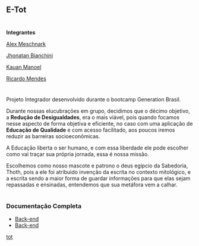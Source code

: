 ## E-Tot ##
# 


**Integrantes** 

[Alex Meschnark](https://github.com/AlexMeschnark)

[Jhonatan Bianchini](https://github.com/jhonatanbianchini)

[Kauan Manoel](https://github.com/KauanManoel)

[Ricardo Mendes](https://github.com/ricardotmendes)

#

Projeto Integrador desenvolvido durante o bootcamp Generation Brasil.

Durante nossas elucubrações em grupo, decidimos que o décimo objetivo, a **Redução de Desigualdades**, era o mais viável, pois quando focamos nesse aspecto de forma objetiva e eficiente, no caso com uma aplicação de **Educação de Qualidade** e com acesso facilitado, aos poucos iremos reduzir as barreiras socioeconômicas.

A Educação liberta o ser humano, e com essa liberdade ele pode escolher como vai traçar sua própria jornada, essa é nossa missão.

Escolhemos como nosso mascote e patrono o deus egípcio da Sabedoria, Thoth, pois a ele foi atribuido invenção da escrita no contexto mitológico, e a escrita sendo a maior forma de guardar informações para que elas sejam repassadas e ensinadas, entendemos que sua metáfora vem a calhar. 

#

### Documentação Completa ###
- [Back-end](_link_documentação_backend)
- [Back-end](link_documentação_link_frontend)

[tot](https://github.com/ricardotmendes/E-Tot/blob/main/imagens/thoth.png)
